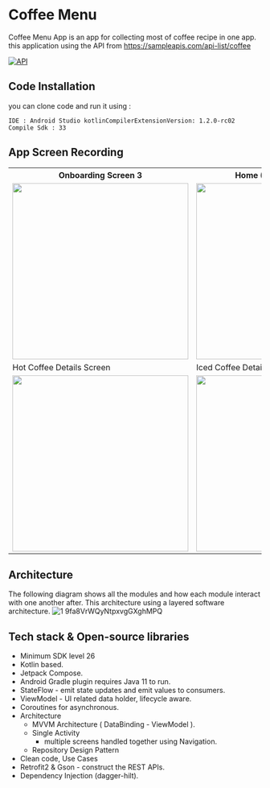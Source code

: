 # Coffee Menu
Coffee Menu App is an app for collecting most of coffee recipe in one app. this application using the API from https://sampleapis.com/api-list/coffee

[![API](https://img.shields.io/badge/API-26%2B-brightgreen.svg?style=flat)](https://android-arsenal.com/api?level=26)

## Code Installation

you can clone code and run it using :

``
  IDE : Android Studio
  kotlinCompilerExtensionVersion: 1.2.0-rc02
  Compile Sdk : 33
``
## App Screen Recording
 <table>
  <tr>
    <th>Onboarding Screen 3 </th>
    <th>Home (Hot Coffee Menu)</th>
    <th>Home (Iced Coffee Menu)</th>
  </tr>
  <tr>
    <td><img src="https://user-images.githubusercontent.com/72816466/205443723-adfc4fcc-c9fc-490d-8065-796f41f5033f.jpg" width="350"></td>
    <td><img src="https://user-images.githubusercontent.com/72816466/205443730-ee3b2b6a-0a03-4b3f-86a0-cc0b3b1c7ec0.jpg" width="350"></td>
    <td><img src="https://user-images.githubusercontent.com/72816466/205443732-962d4653-5081-4578-b163-120bc704dea8.jpg" width="350"></td>
  </tr>
  <tr>
    <td>Hot Coffee Details Screen</td>
    <td>Iced Coffee Details Screen</td>
  </tr>
  <tr>
    <td><img src="https://user-images.githubusercontent.com/72816466/205443740-9ac7923d-4218-4a09-9cc3-558fdb7054ed.jpg" width="350"></td>
    <td><img src="https://user-images.githubusercontent.com/72816466/205443746-cbad0cfd-e7db-4688-92e4-e4adbb117747.jpg" width="350"></td>
  </tr>
</table> 

## Architecture
The following diagram shows all the modules and how each module interact with one another after. This architecture using a layered software architecture. 
![1 9fa8VrWQyNtpxvgGXghMPQ](https://user-images.githubusercontent.com/72816466/202196876-39bb8b5d-aa81-4693-8a5e-b1b588133975.jpeg)

## Tech stack & Open-source libraries
- Minimum SDK level 26
- Kotlin based.
- Jetpack Compose.
- Android Gradle plugin requires Java 11 to run.
- StateFlow - emit state updates and emit values to consumers.
- ViewModel - UI related data holder, lifecycle aware.
- Coroutines for asynchronous.
- Architecture
    - MVVM Architecture ( DataBinding - ViewModel ).
    - Single Activity
       - multiple screens handled together using Navigation.
    - Repository Design Pattern
- Clean code, Use Cases
- Retrofit2 & Gson - construct the REST APIs.
- Dependency Injection (dagger-hilt).
